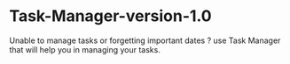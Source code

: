 # Task-Manager-version-1.0
Unable to manage tasks or forgetting important dates ? use Task Manager that will help you in managing your tasks.
